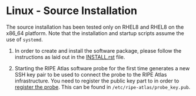 # Linux - Source Installation

The source installation has been tested only on RHEL8 and RHEL8 on the x86_64 platform. Note that the
installation and startup scripts assume the use of `systemd`.

1. In order to create and install the software package, please follow the instructions as laid
   out in the [INSTALL.rst](https://github.com/RIPE-NCC/ripe-atlas-software-probe/blob/master/INSTALL.rst)
   file.

2. Starting the RIPE Atlas software probe for the first time generates a new SSH key pair
   to be used to connect the probe to the RIPE Atlas infrastructure. You need to register
   the public key part to in order to [register the probe](https://atlas.ripe.net/apply/swprobe/).
   This can be found in `/etc/ripe-atlas/probe_key.pub`.
